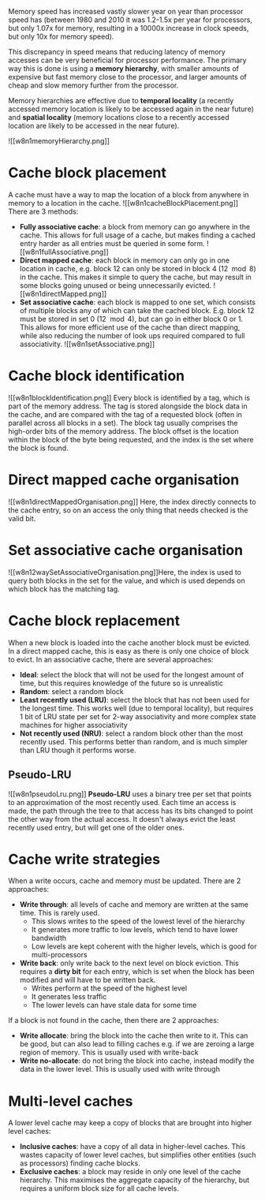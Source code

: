 Memory speed has increased vastly slower year on year than processor speed has (between 1980 and 2010 it was 1.2-1.5x per year for processors, but only 1.07x for memory, resulting in a 10000x increase in clock speeds, but only 10x for memory speed).

This discrepancy in speed means that reducing latency of memory accesses can be very beneficial for processor performance. The primary way this is done is using a **memory hierarchy**, with smaller amounts of expensive but fast memory close to the processor, and larger amounts of cheap and slow memory further from the processor.

Memory hierarchies are effective due to **temporal locality** (a recently accessed memory location is likely to be accessed again in the near future) and **spatial locality** (memory locations close to a recently accessed location are likely to be accessed in the near future).

![[w8n1memoryHierarchy.png]]
# Cache block placement
A cache must have a way to map the location of a block from anywhere in memory to a location in the cache. 
![[w8n1cacheBlockPlacement.png]]
There are 3 methods:
- **Fully associative cache**: a block from memory can go anywhere in the cache. This allows for full usage of a cache, but makes finding a cached entry harder as all entries must be queried in some form.
  ![[w8n1fullAssociative.png]]
- **Direct mapped cache**: each block in memory can only go in one location in cache, e.g. block 12 can only be stored in block 4 ($12\mod{8}$) in the cache. This makes it simple to query the cache, but may result in some blocks going unused or being unnecessarily evicted.
  ![[w8n1directMapped.png]]
- **Set associative cache**: each block is mapped to one set, which consists of multiple blocks any of which can take the cached block. E.g. block 12 must be stored in set 0 ($12\mod{4}$), but can go in either block 0 or 1. This allows for more efficient use of the cache than direct mapping, while also reducing the number of look ups required compared to full associativity.
  ![[w8n1setAssociative.png]]
# Cache block identification
![[w8n1blockIdentification.png]]
Every block is identified by a tag, which is part of the memory address. The tag is stored alongside the block data in the cache, and are compared with the tag of a requested block (often in parallel across all blocks in a set). The block tag usually comprises the high-order bits of the memory address. The block offset is the location within the block of the byte being requested, and the index is the set where the block is found.
# Direct mapped cache organisation
![[w8n1directMappedOrganisation.png]]
Here, the index directly connects to the cache entry, so on an access the only thing that needs checked is the valid bit.
# Set associative cache organisation
![[w8n12waySetAssociativeOrganisation.png]]Here, the index is used to query both blocks in the set for the value, and which is used depends on which block has the matching tag.
# Cache block replacement
When a new block is loaded into the cache another block must be evicted. In a direct mapped cache, this is easy as there is only one choice of block to evict. In an associative cache, there are several approaches:
- **Ideal**: select the block that will not be used for the longest amount of time, but this requires knowledge of the future so is unrealistic
- **Random**: select a random block
- **Least recently used (LRU)**: select the block that has not been used for the longest time. This works well (due to temporal locality), but requires 1 bit of LRU state per set for 2-way associativity and more complex state machines for higher associativity
- **Not recently used (NRU)**: select a random block other than the most recently used. This performs better than random, and is much simpler than LRU though it performs worse.
## Pseudo-LRU
![[w8n1pseudoLru.png]]
**Pseudo-LRU** uses a binary tree per set that points to an approximation of the most recently used. Each time an access is made, the path through the tree to that access has its bits changed to point the other way from the actual access. It doesn't always evict the least recently used entry, but will get one of the older ones.
# Cache write strategies
When a write occurs, cache and memory must be updated. There are 2 approaches:
- **Write through**: all levels of cache and memory are written at the same time. This is rarely used.
	- This slows writes to the speed of the lowest level of the hierarchy
	- It generates more traffic to low levels, which tend to have lower bandwidth
	- Low levels are kept coherent with the higher levels, which is good for multi-processors
- **Write back**: only write back to the next level on block eviction. This requires a **dirty bit** for each entry, which is set when the block has been modified and will have to be written back.
	- Writes perform at the speed of the highest level
	- It generates less traffic
	- The lower levels can have stale data for some time

If a block is not found in the cache, then there are 2 approaches:
- **Write allocate**: bring the block into the cache then write to it. This can be good, but can also lead to filling caches e.g. if we are zeroing a large region of memory. This is usually used with write-back
- **Write no-allocate**: do not bring the block into cache, instead modify the data in the lower level. This is usually used with write through
# Multi-level caches
A lower level cache may keep a copy of blocks that are brought into higher level caches:
- **Inclusive caches**: have a copy of all data in higher-level caches. This wastes capacity of lower level caches, but simplifies other entities (such as processors) finding cache blocks.
- **Exclusive caches**: a block may reside in only one level of the cache hierarchy. This maximises the aggregate capacity of the hierarchy, but requires a uniform block size for all cache levels.